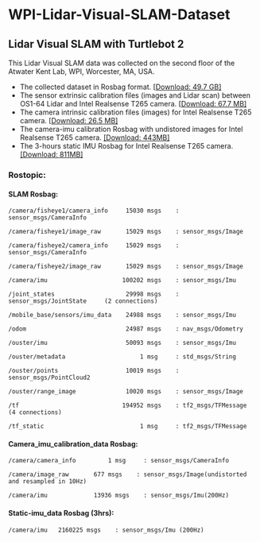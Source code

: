 # WPI-Lidar-Visual-SLAM-Dataset

## Lidar Visual SLAM with Turtlebot 2

This Lidar Visual SLAM data was collected on the second floor of the Atwater Kent Lab, WPI, Worcester, MA, USA.

- The collected dataset in Rosbag format. [[Download: 49.7 GB\]](https://computing.wpi.edu/WPI_VSLAM_dataset/2023-05-18-15-40-14_0.bag)
- The sensor extrinsic calibration files (images and Lidar scan) between OS1-64 Lidar and Intel Realsense T265 camera. [[Download: 67.7 MB\]](https://computing.wpi.edu/WPI_VSLAM_dataset/calibrated_data_example.zip)
- The camera intrinsic calibration files (images) for Intel Realsense T265 camera. [[Download: 26.5 MB\]](https://computing.wpi.edu/WPI_VSLAM_dataset/t265_stereo_calibration.zip)
- The camera-imu calibration Rosbag with undistored images for Intel Realsense T265 camera. [[Download: 443MB]](https://computing.wpi.edu/WPI_VSLAM_dataset/camera_imu_calibration_data.bag)
- The 3-hours static IMU Rosbag for Intel Realsense T265 camera. [[Download: 811MB]](https://computing.wpi.edu/WPI_VSLAM_dataset/static_imu_data.bag)

### Rostopic:

#### SLAM Rosbag:

    /camera/fisheye1/camera_info     15030 msgs    : sensor_msgs/CameraInfo

    /camera/fisheye1/image_raw       15029 msgs    : sensor_msgs/Image

    /camera/fisheye2/camera_info     15029 msgs    : sensor_msgs/CameraInfo

    /camera/fisheye2/image_raw       15029 msgs    : sensor_msgs/Image

    /camera/imu                     100202 msgs    : sensor_msgs/Imu

    /joint_states                    29998 msgs    : sensor_msgs/JointState     (2 connections)

    /mobile_base/sensors/imu_data    24988 msgs    : sensor_msgs/Imu

    /odom                            24987 msgs    : nav_msgs/Odometry

    /ouster/imu                      50093 msgs    : sensor_msgs/Imu

    /ouster/metadata                     1 msg     : std_msgs/String

    /ouster/points                   10019 msgs    : sensor_msgs/PointCloud2

    /ouster/range_image              10020 msgs    : sensor_msgs/Image

    /tf                             194952 msgs    : tf2_msgs/TFMessage         (4 connections)

    /tf_static                           1 msg     : tf2_msgs/TFMessage

#### Camera_imu_calibration_data Rosbag:

    /camera/camera_info       	1 msg     : sensor_msgs/CameraInfo

    /camera/image_raw       677 msgs    : sensor_msgs/Image(undistorted and resampled in 10Hz)

    /camera/imu           	13936 msgs    : sensor_msgs/Imu(200Hz)


#### Static-imu_data Rosbag (3hrs):

    /camera/imu   2160225 msgs    : sensor_msgs/Imu (200Hz)
